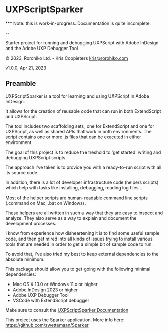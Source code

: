 # UXPScriptSparker

  *** Note: this is work-in-progress. Documentation is quite incomplete.

--

Starter project for running and debugging UXPScript with Adobe InDesign and the 
Adobe UXP Debugger Tool

© 2023, Rorohiko Ltd. - Kris Coppieters
kris@rorohiko.com

v1.0.0, Apr 21, 2023

## Preamble

UXPScriptSparker is a tool for learning and using UXPScript in Adobe InDesign. 

It allows for the creation of reusable code that can run in both ExtendScript
and UXPScript. 

The tool includes two scaffolding sets, one for ExtendScript and one for 
UXPScript, as well as shared APIs that work in both environments. 
The script contains one or more .js files that can be executed in either 
environment.

The goal of this project is to reduce the treshold to 'get started' writing
and debugging UXPScript scripts.

The approach I've taken is to provide you with a ready-to-run script with all its 
source code.

In addition, there is a lot of developer infrastructure code (helpers scripts) 
which help with tasks like installing, debugging, reading log files...

Most of the helper scripts are human-readable command line scripts (.command on 
Mac, .bat on Windows). 

These helpers are all written in such a way that they are easy to inspect and analyze. 
They also serve as a way to explain and document the development processes.
 
I know from experience how disheartening it is to find some useful sample code, 
and then get mired into all kinds of issues trying to install various tools 
that are needed in order to get a simple bit of sample code to run.

To avoid that, I've also tried my best to keep external dependencies 
to the absolute minimum.

This package should allow you to get going with the following minimal 
dependencies:

- Mac OS X 13.0 or Windows 11.x or higher
- Adobe InDesign 2023 or higher
- Adobe UXP Debugger Tool
- VSCode with ExtendScript debugger

Make sure to consult the [UXPScriptSparker Documentation](https://github.com/zwettemaan/UXPScriptSparker/wiki)

This project uses the Sparker application. More info here: https://github.com/zwettemaan/Sparker
